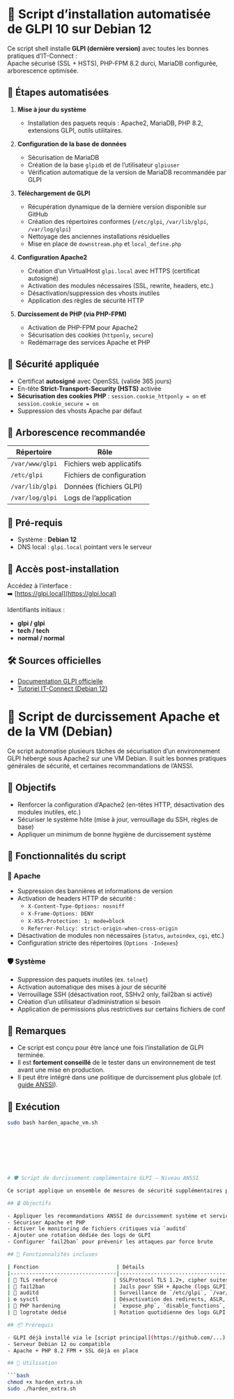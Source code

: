 # 🚀 Script d’installation automatisée de GLPI 10 sur Debian 12

Ce script shell installe **GLPI (dernière version)** avec toutes les bonnes pratiques d’IT-Connect :  
Apache sécurisé (SSL + HSTS), PHP-FPM 8.2 durci, MariaDB configurée, arborescence optimisée.


## 🧩 Étapes automatisées

1. **Mise à jour du système**  
   + Installation des paquets requis : Apache2, MariaDB, PHP 8.2, extensions GLPI, outils utilitaires.

2. **Configuration de la base de données**  
   + Sécurisation de MariaDB  
   + Création de la base `glpidb` et de l’utilisateur `glpiuser`  
   + Vérification automatique de la version de MariaDB recommandée par GLPI

3. **Téléchargement de GLPI**  
   + Récupération dynamique de la dernière version disponible sur GitHub  
   + Création des répertoires conformes (`/etc/glpi`, `/var/lib/glpi`, `/var/log/glpi`)  
   + Nettoyage des anciennes installations résiduelles  
   + Mise en place de `downstream.php` et `local_define.php`  

4. **Configuration Apache2**  
   + Création d’un VirtualHost `glpi.local` avec HTTPS (certificat autosigné)  
   + Activation des modules nécessaires (SSL, rewrite, headers, etc.)  
   + Désactivation/suppression des vhosts inutiles  
   + Application des règles de sécurité HTTP

5. **Durcissement de PHP (via PHP-FPM)**  
   + Activation de PHP-FPM pour Apache2  
   + Sécurisation des cookies (`httponly`, `secure`)  
   + Redémarrage des services Apache et PHP



## 🔐 Sécurité appliquée

- Certificat **autosigné** avec OpenSSL (valide 365 jours)
- En-tête **Strict-Transport-Security (HSTS)** activée
- **Sécurisation des cookies PHP** : `session.cookie_httponly = on` et `session.cookie_secure = on`
- Suppression des vhosts Apache par défaut



## 📁 Arborescence recommandée

| Répertoire              | Rôle                       |
|-------------------------|----------------------------|
| `/var/www/glpi`         | Fichiers web applicatifs   |
| `/etc/glpi`             | Fichiers de configuration  |
| `/var/lib/glpi`         | Données (fichiers GLPI)    |
| `/var/log/glpi`         | Logs de l’application      |



## 📎 Pré-requis

- Système : **Debian 12**
- DNS local : `glpi.local` pointant vers le serveur


## 🧪 Accès post-installation

Accédez à l’interface :  
➡️ [https://glpi.local](https://glpi.local)  

Identifiants initiaux :  
- **glpi / glpi**  
- **tech / tech**  
- **normal / normal**


## 🛠️ Sources officielles

- [Documentation GLPI officielle](https://glpi-install.readthedocs.io/fr/develop/)
- [Tutoriel IT-Connect (Debian 12)](https://www.it-connect.fr/installation-pas-a-pas-de-glpi-10-sur-debian-12/)






# 🔐 Script de durcissement Apache et de la VM (Debian)

Ce script automatise plusieurs tâches de sécurisation d’un environnement GLPI hébergé sous Apache2 sur une VM Debian. Il suit les bonnes pratiques générales de sécurité, et certaines recommandations de l’ANSSI.

## 🎯 Objectifs

- Renforcer la configuration d’Apache2 (en-têtes HTTP, désactivation des modules inutiles, etc.)
- Sécuriser le système hôte (mise à jour, verrouillage du SSH, règles de base)
- Appliquer un minimum de bonne hygiène de durcissement système

## 🧩 Fonctionnalités du script

### 🔐 Apache

- Suppression des bannières et informations de version
- Activation de headers HTTP de sécurité :
  - `X-Content-Type-Options: nosniff`
  - `X-Frame-Options: DENY`
  - `X-XSS-Protection: 1; mode=block`
  - `Referrer-Policy: strict-origin-when-cross-origin`
- Désactivation de modules non nécessaires (`status`, `autoindex`, `cgi`, etc.)
- Configuration stricte des répertoires (`Options -Indexes`)

### 🛡️ Système

- Suppression des paquets inutiles (ex. `telnet`)
- Activation automatique des mises à jour de sécurité
- Verrouillage SSH (désactivation root, SSHv2 only, fail2ban si activé)
- Création d’un utilisateur d’administration si besoin
- Application de permissions plus restrictives sur certains fichiers de conf

## 📝 Remarques

- Ce script est conçu pour être lancé une fois l’installation de GLPI terminée.
- Il est **fortement conseillé** de le tester dans un environnement de test avant une mise en production.
- Il peut être intégré dans une politique de durcissement plus globale (cf. [guide ANSSI](https://www.ssi.gouv.fr/guide/)).

## 🚀 Exécution

```bash
sudo bash harden_apache_vm.sh








# 🛡️ Script de durcissement complémentaire GLPI – Niveau ANSSI

Ce script applique un ensemble de mesures de sécurité supplémentaires pour renforcer la posture de sécurité d’un serveur Debian 12 hébergeant GLPI.

## 🔒 Objectifs

- Appliquer les recommandations ANSSI de durcissement système et services
- Sécuriser Apache et PHP
- Activer le monitoring de fichiers critiques via `auditd`
- Ajouter une rotation dédiée des logs de GLPI
- Configurer `fail2ban` pour prévenir les attaques par force brute

## 🧰 Fonctionnalités incluses

| Fonction                         | Détails                                                                 |
|----------------------------------|-------------------------------------------------------------------------|
| 🔐 TLS renforcé                  | SSLProtocol TLS 1.2+, cipher suites conformes ANSSI, HSTS, headers CSP |
| 🚫 fail2ban                      | Jails pour SSH + Apache (logs GLPI)                                    |
| 📜 auditd                        | Surveillance de `/etc/glpi`, `/var/www/glpi`, `/var/lib/glpi`, etc.    |
| ⚙️ sysctl                        | Désactivation des redirects, ASLR, hardening réseau                     |
| 🐘 PHP hardening                 | `expose_php`, `disable_functions`, `open_basedir`, cookies sécurisés   |
| 📂 logrotate dédié               | Rotation quotidienne des logs GLPI + Apache                            |

## 📦 Prérequis

- GLPI déjà installé via le [script principal](https://github.com/...) (cf. `glpi-install.sh`)
- Serveur Debian 12 ou compatible
- Apache + PHP 8.2 FPM + SSL déjà en place

## 🚀 Utilisation

```bash
chmod +x harden_extra.sh
sudo ./harden_extra.sh

